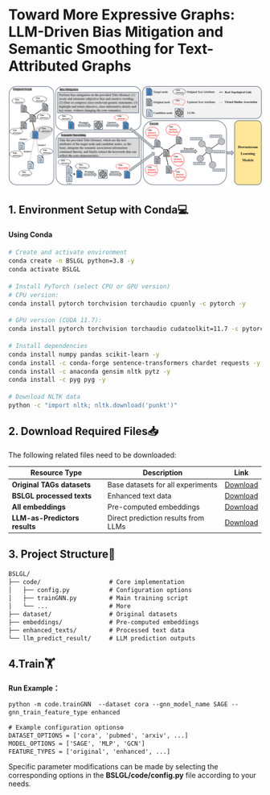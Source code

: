# Toward More Expressive Graphs: LLM-Driven Bias Mitigation and Semantic Smoothing for Text-Attributed Graphs
<img src="./framework.png">

## 1. Environment Setup with Conda💻
#### Using Conda
```bash
# Create and activate environment
conda create -n BSLGL python=3.8 -y
conda activate BSLGL

# Install PyTorch (select CPU or GPU version)
# CPU version:
conda install pytorch torchvision torchaudio cpuonly -c pytorch -y

# GPU version (CUDA 11.7):
conda install pytorch torchvision torchaudio cudatoolkit=11.7 -c pytorch -y

# Install dependencies
conda install numpy pandas scikit-learn -y
conda install -c conda-forge sentence-transformers chardet requests -y
conda install -c anaconda gensim nltk pytz -y
conda install -c pyg pyg -y

# Download NLTK data
python -c "import nltk; nltk.download('punkt')"
```

## 2. Download Required Files📥
The following related files need to be downloaded:

| Resource Type               | Description                          | Link          |
|-----------------------------|--------------------------------------|---------------|
| **Original TAGs datasets**  | Base datasets for all experiments    | [Download](https://drive.google.com/drive/folders/158wnv1zp2xOX2fKCUeLrzpxrpKRkJJzO?usp=drive_link) |
| **BSLGL processed texts**   | Enhanced text data                  | [Download](https://drive.google.com/drive/folders/1e8WMWOM46jhUhMQqwn0cJPCZSIv0J-lN?usp=drive_link) |
| **All embeddings**           | Pre-computed embeddings             | [Download](https://drive.google.com/drive/folders/1yEc8ughAx5xzqLnwSqCZ2v9RLYfpPDAh?usp=drive_link) |
| **LLM-as-Predictors results** | Direct prediction results from LLMs | [Download](https://drive.google.com/drive/folders/10_am9RXS2BbV6aHuSOmfQur5GLLUDGyV?usp=drive_link) |

## 3. Project Structure📂
```
BSLGL/
├── code/                   # Core implementation
│   ├── config.py           # Configuration options
│   ├── trainGNN.py         # Main training script
│   └── ...                 # More
├── dataset/                # Original datasets
├── embeddings/             # Pre-computed embeddings
├── enhanced_texts/         # Processed text data
└── llm_predict_result/     # LLM prediction outputs
```

## 4.Train🏋️ 

**Run Example：**
```
python -m code.trainGNN  --dataset cora --gnn_model_name SAGE --gnn_train_feature_type enhanced
```
```
# Example configuration options⚙️
DATASET_OPTIONS = ['cora', 'pubmed', 'arxiv', ...]
MODEL_OPTIONS = ['SAGE', 'MLP', 'GCN']
FEATURE_TYPES = ['original', 'enhanced', ...]
```
Specific parameter modifications can be made by selecting the corresponding options in the **BSLGL/code/config.py** file according to your needs.
